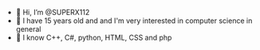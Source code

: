 - 👋 Hi, I’m @SUPERX112
- 👀 I have 15 years old and and I'm very interested in computer science in general
- 🌱 I know C++, C#, python, HTML, CSS and php
